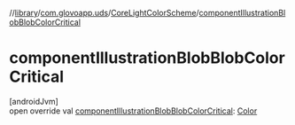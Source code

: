 //[library](../../../index.md)/[com.glovoapp.uds](../index.md)/[CoreLightColorScheme](index.md)/[componentIllustrationBlobBlobColorCritical](component-illustration-blob-blob-color-critical.md)

# componentIllustrationBlobBlobColorCritical

[androidJvm]\
open override val [componentIllustrationBlobBlobColorCritical](component-illustration-blob-blob-color-critical.md): [Color](https://developer.android.com/reference/kotlin/androidx/compose/ui/graphics/Color.html)
